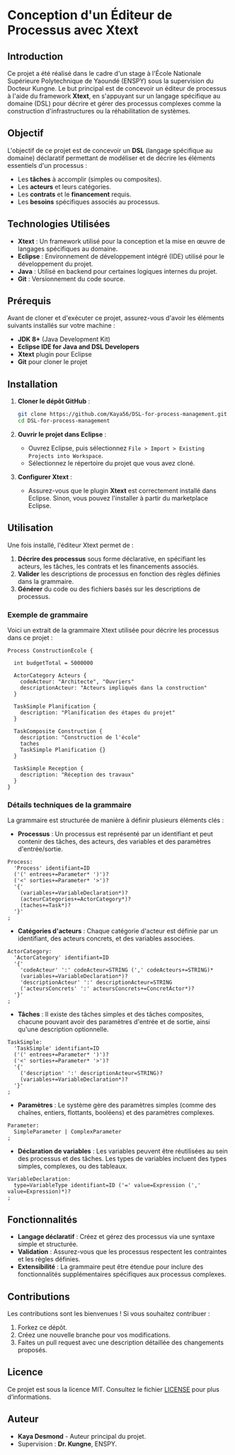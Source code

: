# Conception d'un Éditeur de Processus avec Xtext

## Introduction

Ce projet a été réalisé dans le cadre d'un stage à l'École Nationale Supérieure Polytechnique de Yaoundé (ENSPY) sous la supervision du Docteur Kungne. Le but principal est de concevoir un éditeur de processus à l'aide du framework **Xtext**, en s'appuyant sur un langage spécifique au domaine (DSL) pour décrire et gérer des processus complexes comme la construction d'infrastructures ou la réhabilitation de systèmes.

## Objectif

L'objectif de ce projet est de concevoir un **DSL** (langage spécifique au domaine) déclaratif permettant de modéliser et de décrire les éléments essentiels d'un processus :
- Les **tâches** à accomplir (simples ou composites).
- Les **acteurs** et leurs catégories.
- Les **contrats** et le **financement** requis.
- Les **besoins** spécifiques associés au processus.

## Technologies Utilisées

- **Xtext** : Un framework utilisé pour la conception et la mise en œuvre de langages spécifiques au domaine.
- **Eclipse** : Environnement de développement intégré (IDE) utilisé pour le développement du projet.
- **Java** : Utilisé en backend pour certaines logiques internes du projet.
- **Git** : Versionnement du code source.

## Prérequis

Avant de cloner et d'exécuter ce projet, assurez-vous d'avoir les éléments suivants installés sur votre machine :
- **JDK 8+** (Java Development Kit)
- **Eclipse IDE for Java and DSL Developers**
- **Xtext** plugin pour Eclipse
- **Git** pour cloner le projet

## Installation

1. **Cloner le dépôt GitHub** :

   ```bash
   git clone https://github.com/Kaya56/DSL-for-process-management.git
   cd DSL-for-process-management
   ```

2. **Ouvrir le projet dans Eclipse** :
   - Ouvrez Eclipse, puis sélectionnez `File > Import > Existing Projects into Workspace`.
   - Sélectionnez le répertoire du projet que vous avez cloné.

3. **Configurer Xtext** :
   - Assurez-vous que le plugin **Xtext** est correctement installé dans Eclipse. Sinon, vous pouvez l'installer à partir du marketplace Eclipse.

## Utilisation

Une fois installé, l'éditeur Xtext permet de :

1. **Décrire des processus** sous forme déclarative, en spécifiant les acteurs, les tâches, les contrats et les financements associés.
2. **Valider** les descriptions de processus en fonction des règles définies dans la grammaire.
3. **Générer** du code ou des fichiers basés sur les descriptions de processus.

### Exemple de grammaire

Voici un extrait de la grammaire Xtext utilisée pour décrire les processus dans ce projet :

```xtext
Process ConstructionEcole {
	
  int budgetTotal = 5000000
  
  ActorCategory Acteurs {
    codeActeur: "Architecte", "Ouvriers"
    descriptionActeur: "Acteurs impliqués dans la construction"
  }

  TaskSimple Planification {
    description: "Planification des étapes du projet"
  }

  TaskComposite Construction {
    description: "Construction de l'école"
    taches 
    TaskSimple Planification {}
  }

  TaskSimple Reception {
    description: "Réception des travaux"
  }
}
```

### Détails techniques de la grammaire

La grammaire est structurée de manière à définir plusieurs éléments clés :

- **Processus** : Un processus est représenté par un identifiant et peut contenir des tâches, des acteurs, des variables et des paramètres d'entrée/sortie.
  
```xtext
Process:
  'Process' identifiant=ID
  ('(' entrees+=Parameter* ')')? 
  ('<' sorties+=Parameter* '>')? 
  '{'
    (variables+=VariableDeclaration*)?
    (acteurCategories+=ActorCategory*)?
    (taches+=Task*)?
  '}'
;
```

- **Catégories d'acteurs** : Chaque catégorie d'acteur est définie par un identifiant, des acteurs concrets, et des variables associées.

```xtext
ActorCategory:
  'ActorCategory' identifiant=ID
  '{'
    'codeActeur' ':' codeActeur=STRING (',' codeActeurs+=STRING)*
    (variables+=VariableDeclaration*)?
    'descriptionActeur' ':' descriptionActeur=STRING
    ('acteursConcrets' ':' acteursConcrets+=ConcretActor*)?
  '}'
;
```

- **Tâches** : Il existe des tâches simples et des tâches composites, chacune pouvant avoir des paramètres d'entrée et de sortie, ainsi qu'une description optionnelle.

```xtext
TaskSimple:
  'TaskSimple' identifiant=ID
  ('(' entrees+=Parameter* ')')?
  ('<' sorties+=Parameter* '>')?
  '{'
    ('description' ':' descriptionActeur=STRING)?
    (variables+=VariableDeclaration*)?
  '}'
;
```

- **Paramètres** : Le système gère des paramètres simples (comme des chaînes, entiers, flottants, booléens) et des paramètres complexes.

```xtext
Parameter:
  SimpleParameter | ComplexParameter
;
```

- **Déclaration de variables** : Les variables peuvent être réutilisées au sein des processus et des tâches. Les types de variables incluent des types simples, complexes, ou des tableaux.

```xtext
VariableDeclaration:
  type=VariableType identifiant=ID ('=' value=Expression (',' value=Expression)*)?
;
```

## Fonctionnalités

- **Langage déclaratif** : Créez et gérez des processus via une syntaxe simple et structurée.
- **Validation** : Assurez-vous que les processus respectent les contraintes et les règles définies.
- **Extensibilité** : La grammaire peut être étendue pour inclure des fonctionnalités supplémentaires spécifiques aux processus complexes.

## Contributions

Les contributions sont les bienvenues ! Si vous souhaitez contribuer :
1. Forkez ce dépôt.
2. Créez une nouvelle branche pour vos modifications.
3. Faites un pull request avec une description détaillée des changements proposés.

## Licence

Ce projet est sous la licence MIT. Consultez le fichier [LICENSE](LICENSE) pour plus d’informations.

## Auteur

- **Kaya Desmond** - Auteur principal du projet.
- Supervision : **Dr. Kungne**, ENSPY.
